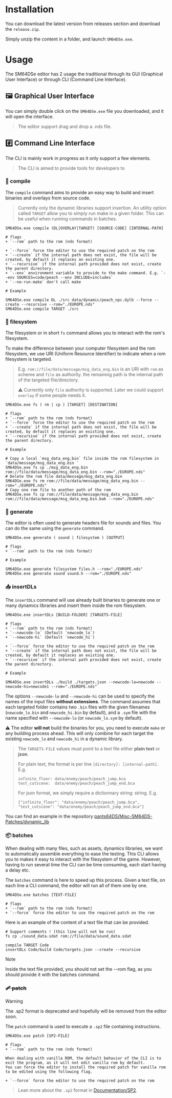# Installation

You can download the latest version from releases section and download the `release.zip`.

Simply unzip the content in a folder, and launch `SM64DSe.exe`.

# Usage

The SM64DSe editor has 2 usage the traditional through its GUI (Graphical User Interface) or through CLI (Command Line Interface).

## 🖼️ Graphical User Interface

You can simply double click on the `SM64DSe.exe` file you downloaded, and it will open the interface.

> The editor support drag and drop a .nds file.

## #️⃣ Command Line Interface

The CLI is mainly work in progress as it only support a few elements.

> The CLI is aimed to provide tools for developers to

### **🔨 compile**

The `compile` command aims to provide an easy way to build and insert binaries and overlays from source code.

> Currently only the dynamic libraries support insertion. 
> An utility option called `TARGET` allow you to simply run make in a given folder.
> This can be useful when running commands in batches.

````
SM64DSe.exe compile (DL|OVERLAY|TARGET) [SOURCE-CODE] [INTERNAL-PATH]

# flags
+ `--rom` path to the rom (nds format)

+ `--force` force the editor to use the required patch on the rom
+ `--create` if the internal path does not exist, the file will be created, by default it replaces an existing one.
+ `--recursive` if the internal path provided does not exist, create the parent directory.
+ `--env` environment variable to provide to the make command. E.g. `--env SOURCES=code/peach --env INCLUDE=includes` 
+ `--no-run-make` don't call make

# Example

SM64DSe.exe compile DL ./src data/dynamic/peach_npc.dylb --force --create --recursive --rom="./EUROPE.nds"
SM64DSe.exe compile TARGET ./src 
````

### **📁 filesystem**

The filesystem or in short `fs` command allows you to interact with the rom's filesystem.

To make the difference between your computer filesystem and the rom filesystem, we use URI (Uniform Resource Identifier) to indicate when a rom filesystem is targeted.
> E.g. `rom://file/data/message/msg_data_eng.bin` is an URI with `rom` as scheme and `file` as authority. the remaining path is the internal path of the targeted file/directory.
>
> ⚠️ Currently only `file` authority is supported. Later we could support `overlay` if some people needs it.

````
SM64DSe.exe fs ( rm | cp ) [TARGET] [DESTINATION]

# flags
+ `--rom` path to the rom (nds format)
+ `--force` force the editor to use the required patch on the rom
+ `--create` if the internal path does not exist, the file will be created, by default it replaces an existing one.
+ `--recursive` if the internal path provided does not exist, create the parent directory.

# Example

# Copy a local `msg_data_eng.bin` file inside the rom filesystem in `data/message/msg_data_eng.bin `
SM64DSe.exe fs cp ./msg_data_eng.bin rom://file/data/message/msg_data_eng.bin --rom="./EUROPE.nds"
# Delete the rom file data/message/msg_data_eng.bin 
SM64DSe.exe fs rm rom://file/data/message/msg_data_eng.bin --rom="./EUROPE.nds"
# Copy one rom file to another path of the rom
SM64DSe.exe fs cp rom://file/data/message/msg_data_eng.bin rom://file/data/message/msg_data_eng.bin.bak --rom="./EUROPE.nds"
````

### **📘 generate**

The editor is often used to generate headers file for sounds and files. You can do the same using the `generate` command.

````
SM64DSe.exe generate ( sound | filesystem ) [OUTPUT]

# flags
+ `--rom` path to the rom (nds format)

# Example

SM64DSe.exe generate filesystem files.h --rom="./EUROPE.nds"
SM64DSe.exe generate sound sound.h --rom="./EUROPE.nds"
````

### **📥 insertDLs**

The `insertDLs` command will use already built binaries to generate one or many dynamics libraries and insert them inside the rom filesystem.

````
SM64DSe.exe insertDLs [BUILD-FOLDER] [TARGETS-FILE]

# flags
+ `--rom` path to the rom (nds format)
+ `--newcode-lo` (Default `newcode_lo`)
+ `--newcode-hi` (Default `newcode_hi`)

+ `--force` force the editor to use the required patch on the rom
+ `--create` if the internal path does not exist, the file will be created, by default it replaces an existing one.
+ `--recursive` if the internal path provided does not exist, create the parent directory.

# Example

SM64DSe.exe insertDLs ./build ./targets.json --newcode-lo=newcode --newcode-hi=newcode1 --rom="./EUROPE.nds"
````

The options `--newcode-lo` and `--newcode-hi` can be used to specify the names of the input files **without extensions**. The command assumes that each targeted folder contains two `.bin` files with the given filenames (`newcode_lo.bin` and `newcode_hi.bin` by default), and a `.sym` file with the name specified with `--newcode-lo` (or `newcode_lo.sym` by default).

⚠️ The editor **will not** build the binaries for you, you need to execute `make` or any building process ahead. This will only combine for each target the existing `newcode_lo` and `newcode_hi` in a dynamic library.

> The `TARGETS-FILE` values must point to a text file either **plain text** or **json**.
> 
> For plain text, the format is per line `[directory]: [internal-path]`. E.g. 
> ```
> infinite_floor: data/enemy/peach/peach_jump.bca
> test_cutscene:  data/enemy/peach/peach_jump_end.bca
> ```
> 
> For json format, we simply require a dictionnary string: string. E.g.
> 
> ```{"infinite_floor": "data/enemy/peach/peach_jump.bca", "test_cutscene": "data/enemy/peach/peach_jump_end.bca"}```

You can find an example in the repository [pants64DS/Misc-SM64DS-Patches/dynamic_lib](https://github.com/pants64DS/Misc-SM64DS-Patches/tree/master/dynamic_lib)

### **📦 batches**

When dealing with many files, such as assets, dynamics libraries, we want to automatically assemble everything to ease the testing. 
This CLI allows you to makes it easy to interact with the filesystem of the game. However, having to run several time the CLI can be 
time consuming, each start having a delay etc. 

The `batches` command is here to speed up this process. Given a text file, on each line a CLI command, the editor will run all of them one by one.
````
SM64DSe.exe batches [TEXT-FILE]

# flags
+ `--rom` path to the rom (nds format)
+ `--force` force the editor to use the required patch on the rom
````

Here is an example of the content of a text file that can be provided.
````
# Support comments ! (this line will not be run)
fs cp ./sound_data.sdat rom://file/data/sound_data.sdat

compile TARGET Code
insertDLs Code/build Code/targets.json --create --recursive
````

> [!NOTE]
> Inside the text file provided, you should not set the --rom flag, as you should provide it with the batches command.

### ~~**🩹 patch**~~

> [!WARNING]
> The .sp2 format is deprecated and hopefully will be removed from the editor soon.

The `patch` command is used to execute a `.sp2` file containing instructions.
````
SM64DSe.exe patch [SP2-FILE]

# flags
+ `--rom` path to the rom (nds format)

When dealing with vanilla ROM, the default behavior of the CLI is to exit the program, as it will not edit vanilla rom by default. 
You can force the editor to install the required patch for vanilla rom to be edited using the following flag.

+ `--force` force the editor to use the required patch on the rom
````

> Lean more about the `.sp2` format in [Documentation/SP2](Documentation/SP2.md).

